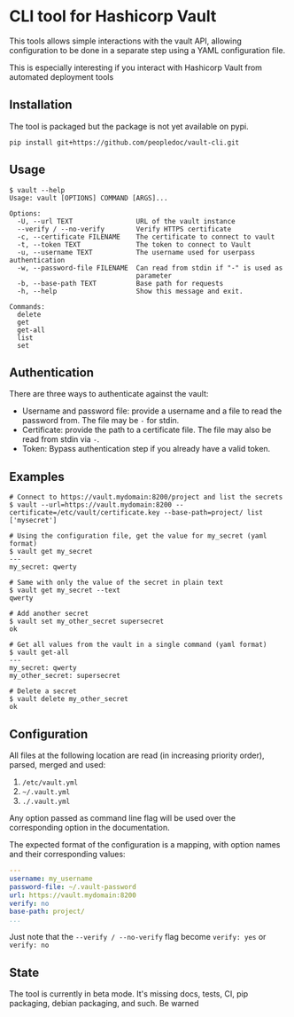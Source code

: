 # CLI tool for Hashicorp Vault

This tools allows simple interactions with the vault API, allowing
configuration to be done in a separate step using a YAML configuration file.

This is especially interesting if you interact with Hashicorp Vault from
automated deployment tools

## Installation

The tool is packaged but the package is not yet available on pypi.

`pip install git+https://github.com/peopledoc/vault-cli.git`

## Usage

```console
$ vault --help
Usage: vault [OPTIONS] COMMAND [ARGS]...

Options:
  -U, --url TEXT                URL of the vault instance
  --verify / --no-verify        Verify HTTPS certificate
  -c, --certificate FILENAME    The certificate to connect to vault
  -t, --token TEXT              The token to connect to Vault
  -u, --username TEXT           The username used for userpass authentication
  -w, --password-file FILENAME  Can read from stdin if "-" is used as
                                parameter
  -b, --base-path TEXT          Base path for requests
  -h, --help                    Show this message and exit.

Commands:
  delete
  get
  get-all
  list
  set
```

## Authentication

There are three ways to authenticate against the vault:
- Username and password file: provide a username and a file to read the
  password from. The file may be `-` for stdin.
- Certificate: provide the path to a certificate file. The file may also be
  read from stdin via `-`.
- Token: Bypass authentication step if you already have a valid token.

## Examples
```console
# Connect to https://vault.mydomain:8200/project and list the secrets
$ vault --url=https://vault.mydomain:8200 --certificate=/etc/vault/certificate.key --base-path=project/ list
['mysecret']

# Using the configuration file, get the value for my_secret (yaml format)
$ vault get my_secret
---
my_secret: qwerty

# Same with only the value of the secret in plain text
$ vault get my_secret --text
qwerty

# Add another secret
$ vault set my_other_secret supersecret
ok

# Get all values from the vault in a single command (yaml format)
$ vault get-all
---
my_secret: qwerty
my_other_secret: supersecret

# Delete a secret
$ vault delete my_other_secret
ok
```

## Configuration

All files at the following location are read (in increasing priority order),
parsed, merged and used:
1. `/etc/vault.yml`
2. `~/.vault.yml`
3. `./.vault.yml`

Any option passed as command line flag will be used over the corresponding
option in the documentation.

The expected format of the configuration is a mapping, with option names and
their corresponding values:

```yaml
---
username: my_username
password-file: ~/.vault-password
url: https://vault.mydomain:8200
verify: no
base-path: project/
...
```

Just note that the `--verify / --no-verify` flag become `verify: yes` or
`verify: no`

## State

The tool is currently in beta mode. It's missing docs, tests, CI, pip
packaging, debian packaging, and such. Be warned
